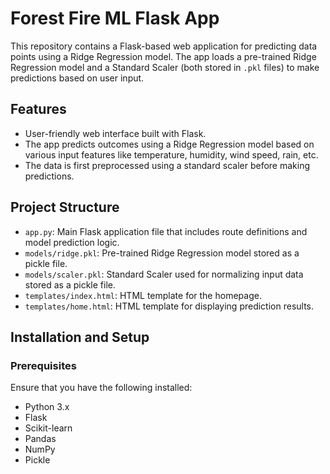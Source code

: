 # Forest Fire ML Flask App

This repository contains a Flask-based web application for predicting data points using a Ridge Regression model. The app loads a pre-trained Ridge Regression model and a Standard Scaler (both stored in `.pkl` files) to make predictions based on user input.

## Features

- User-friendly web interface built with Flask.
- The app predicts outcomes using a Ridge Regression model based on various input features like temperature, humidity, wind speed, rain, etc.
- The data is first preprocessed using a standard scaler before making predictions.
  
## Project Structure

- `app.py`: Main Flask application file that includes route definitions and model prediction logic.
- `models/ridge.pkl`: Pre-trained Ridge Regression model stored as a pickle file.
- `models/scaler.pkl`: Standard Scaler used for normalizing input data stored as a pickle file.
- `templates/index.html`: HTML template for the homepage.
- `templates/home.html`: HTML template for displaying prediction results.

## Installation and Setup

### Prerequisites

Ensure that you have the following installed:

- Python 3.x
- Flask
- Scikit-learn
- Pandas
- NumPy
- Pickle

